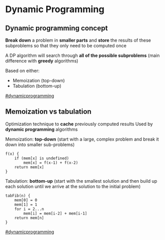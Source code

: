 # Dynamic Programming

## Dynamic programming concept

**Break down** a problem in **smaller parts** and **store** the results of these subproblems so that they only need to be computed once

A DP algorithm will search through **all of the possible subproblems** (main difference with **greedy** algorithms)

Based on either:
- Memoization (top-down)
- Tabulation (bottom-up)

[#dynamicprogramming](dynamic_programming.md)

## Memoization vs tabulation

Optimization technique to **cache** previously computed results
Used by **dynamic programming** algorithms

Memoization: **top-down** (start with a large, complex problem and break it down into smaller sub-problems)

```
f(x) {
	if (mem[x] is undefined)
		mem[x] = f(x-1) + f(x-2)
	return mem[x]
}
```

Tabulation: **bottom-up** (start with the smallest solution and then build up each solution until we arrive at the solution to the initial problem)

```
tabFib(n) {
	mem[0] = 0
	mem[1] = 1
	for i = 2...n
		mem[i] = mem[i-2] + mem[i-1]
	return mem[n]
}
```

[#dynamicprogramming](dynamic_programming.md)